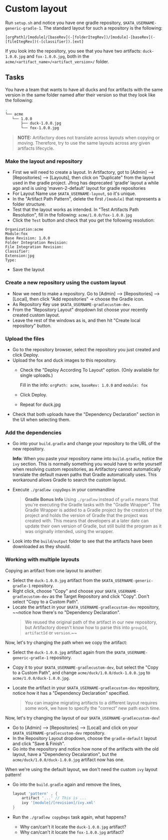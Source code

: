 # Custom layout

Run `setup.sh` and notice you have one gradle repository, `$KATA_USERNAME-generic-gradle-1`.
The standard layout for such a repository is the following:

```
[orgPath]/[module]/[baseRev](-[folderItegRev])/[module]-[baseRev](-[fileItegRev])(-[classifier]).[ext]
```

If you look into the repository, you see that you have two artifacts: `duck-1.0.0.jpg` and `fox-1.0.0.jpg`, both in the `acme/<artifact_name>/<artifact_version>/` folder.

## Tasks

You have a team that wants to have all ducks and fox artifacts with the same version in the same folder named after their version so that they look like the following:

```bash
.
└── acme
   └── 1.0.0
       ├── duck-1.0.0.jpg
       └── fox-1.0.0.jpg

```

> **NOTE:** Artifactory does not translate across layouts when copying or moving. Therefore, try to use the same layouts across any given artifacts lifecycle.

### Make the layout and repository

* First we will need to create a layout. In Artifactory, got to [Admin] —> [Repositories] —> [Layouts], then click on "Duplicate" from the layout used in the gradle project.
Jfrog has deprecated 'gradle' layout a while ago and is using 'maven-2-default' layout for gradle repositories
* For Layout Name use `$KATA_USERNAME-layout`, so it's unique.
* In the "Artifact Path Pattern", delete the first `/[module]` that represents a folder structure.
* Test that the layout works as intended. In "Test Artifacts Path Resolution", fill in the following: `acme/1.0.0/fox-1.0.0.jpg`
* Click the `Test` button and check that you get the following resolution:

```
Organization:acme
Module:fox
Base Revision: 1.0.0
Folder Integration Revision:
File Integration Revision:
Classifier:
Extension:jpg
Type:
```

* Save the layout

### Create a new repository using the custom layout

* Now we need to make a repository. Go to [Admin] —> [Repositories] —> [Local], then click "Add repositories" -> choose the Gradle icon.
* As Repository Key use `$KATA_USERNAME-gradlecustom-dev`.
* From the "Repository Layout" dropdown list choose your recently created custom layout.
* Leave the rest of the windows as is, and then hit "Create local repository" button.

### Upload the files

* Go to the repository browser, select the repository you just created and click Deploy.
* Upload the fox and duck images to this repository.
  * Check the "Deploy According To Layout" option. (Only available for single uploads.)

    Fill in the info: `orgPath: acme`, `baseRev: 1.0.0` and `module: fox`
  * Click Deploy.
  * Repeat for duck.jpg
* Check that both uploads have the "Dependency Declaration"
    section in the UI when selecting them.

### Add the dependencies

* Go into your `build.gradle` and change your repository to the URL of the new repository.

    **Info:** When you paste your repository name into `build.gradle`, notice the `ivy` section. This is normally something you would have to write yourself when resolving custom repositories, as Artifactory cannot automatically translate the default maven paths that Gradle automatically uses. This workaround allows Gradle to search the custom layout.

* Execute `./gradlew copyDeps` in your commandline
    > **Gradle Bonus Info**
    > Using `./gradlew` instead of `gradle` means that you're executing the Gradle tasks
    > with the "Gradle Wrapper". The Gradle Wrapper is added to a Gradle project by the
    > creators of the project and holds the version of Gradle that the project was
    > created with. This means that developers at a later date can update their own version
    > of Gradle, but still build the program as it was originally intended, using the wrapper.

* Look into the `build/output` folder to see that the artifacts have been downloaded as they should.

### Working with multiple layouts

Copying an artifact from one layout to another:

* Select the `duck-1.0.0.jpg` artifact from the
    `$KATA_USERNAME-generic-gradle-1` repository.
* Right click, choose "Copy" and choose your `$KATA_USERNAME-gradlecustom-dev`
    as the Target Repository and click "Copy". Don't select "Copy to a Custom Path".
* Locate the artifact in your `$KATA_USERNAME-gradlecustom-dev` repository,
    ~~notice how there's no "Dependency Declaration".
    > We reused the original path of the artifact in our new repository,
    > but Artifactory doesn't know how to
    > parse this into `groupId`, `artifactId` or `version`.~~ 

Now, let's try changing the path when we copy the artifact:

* Select the `duck-1.0.0.jpg` artifact again from the
    `$KATA_USERNAME-generic-gradle-1` repository.
* Copy it to your `$KATA_USERNAME-gradlecustom-dev`, but select the
    "Copy to a Custom Path", and change
    `acme/duck/1.0.0/duck-1.0.0.jpg` to `acme/1.0.0/duck-1.0.0.jpg`.
* Locate the artifact in your `$KATA_USERNAME-gradlecustom-dev` repository,
    notice how it has a "Dependency Declaration" specified.

    > You can imagine migrating artifacts to a different layout requires some work,
    > we have to specify the "correct" new path each time.

Now, let's try changing the layout of our `$KATA_USERNAME-gradlecustom-dev`!

* Go to [Admin] —> [Repositories] —> [Local] and click on your
    `$KATA_USERNAME-gradlecustom-dev` repository.
* In the Repository Layout dropdown, choose the `gradle-default` layout
    and click "Save & Finish".
* Go into the repository and notice how none of the artifacts with the old layout,
    have a "Dependency Decalaration", but the `acme/duck/1.0.0/duck-1.0.0.jpg`
    artifact now has one.

When we're using the default layout, we don't need the custom `ivy` layout pattern!

* Go into the `build.gradle` again and remove the lines,

    ```groovy
    layout 'pattern' , {
        artifact '...' // This is ...
        ivy '[module]/[revision]/ivy.xml'
    }
    ```

* Run the `./gradlew copyDeps` task again, what happens?
  * Why can/can't it locate the `duck-1.0.0.jpg` artifact?
  * Why can/can't it locate the `fox-1.0.0.jpg` artifact?
